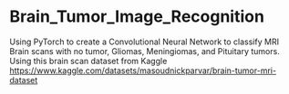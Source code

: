 # Brain_Tumor_Image_Recognition
Using PyTorch to create a Convolutional Neural Network to classify MRI Brain scans with no tumor, Gliomas, Meningiomas, and Pituitary tumors.
Using this brain scan dataset from Kaggle https://www.kaggle.com/datasets/masoudnickparvar/brain-tumor-mri-dataset
